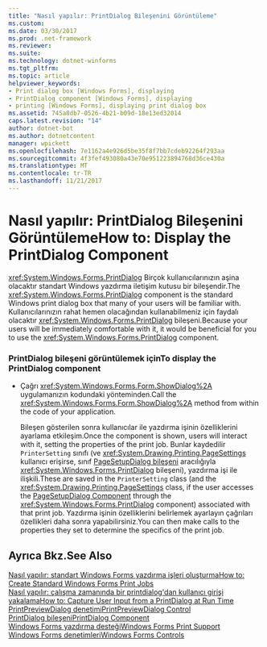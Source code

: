 ```yaml
---
title: "Nasıl yapılır: PrintDialog Bileşenini Görüntüleme"
ms.custom: 
ms.date: 03/30/2017
ms.prod: .net-framework
ms.reviewer: 
ms.suite: 
ms.technology: dotnet-winforms
ms.tgt_pltfrm: 
ms.topic: article
helpviewer_keywords:
- Print dialog box [Windows Forms], displaying
- PrintDialog component [Windows Forms], displaying
- printing [Windows Forms], displaying print dialog box
ms.assetid: 745a8db7-0526-4b21-b09d-18e13ed32014
caps.latest.revision: "14"
author: dotnet-bot
ms.author: dotnetcontent
manager: wpickett
ms.openlocfilehash: 7e1162a4e926d5be35f8f7bb7cdeb92264f293aa
ms.sourcegitcommit: 4f3fef493080a43e70e951223894768d36ce430a
ms.translationtype: MT
ms.contentlocale: tr-TR
ms.lasthandoff: 11/21/2017
---
```

# <a name="how-to-display-the-printdialog-component"></a><span data-ttu-id="5eb54-102">Nasıl yapılır: PrintDialog Bileşenini Görüntüleme</span><span class="sxs-lookup"><span data-stu-id="5eb54-102">How to: Display the PrintDialog Component</span></span>
<span data-ttu-id="5eb54-103"><xref:System.Windows.Forms.PrintDialog> Birçok kullanıcılarınızın aşina olacaktır standart Windows yazdırma iletişim kutusu bir bileşendir.</span><span class="sxs-lookup"><span data-stu-id="5eb54-103">The <xref:System.Windows.Forms.PrintDialog> component is the standard Windows print dialog box that many of your users will be familiar with.</span></span> <span data-ttu-id="5eb54-104">Kullanıcılarınızın rahat hemen olacağından kullanabilmeniz için faydalı olacaktır <xref:System.Windows.Forms.PrintDialog> bileşeni.</span><span class="sxs-lookup"><span data-stu-id="5eb54-104">Because your users will be immediately comfortable with it, it would be beneficial for you to use the <xref:System.Windows.Forms.PrintDialog> component.</span></span>  
  
### <a name="to-display-the-printdialog-component"></a><span data-ttu-id="5eb54-105">PrintDialog bileşeni görüntülemek için</span><span class="sxs-lookup"><span data-stu-id="5eb54-105">To display the PrintDialog component</span></span>  
  
-   <span data-ttu-id="5eb54-106">Çağrı <xref:System.Windows.Forms.Form.ShowDialog%2A> uygulamanızın kodundaki yönteminden.</span><span class="sxs-lookup"><span data-stu-id="5eb54-106">Call the <xref:System.Windows.Forms.Form.ShowDialog%2A> method from within the code of your application.</span></span>  
  
     <span data-ttu-id="5eb54-107">Bileşen gösterilen sonra kullanıcılar ile yazdırma işinin özelliklerini ayarlama etkileşim.</span><span class="sxs-lookup"><span data-stu-id="5eb54-107">Once the component is shown, users will interact with it, setting the properties of the print job.</span></span> <span data-ttu-id="5eb54-108">Bunlar kaydedilir <!--zz <xref:System.Drawing.Printing.PrinterSetting>--> `PrinterSetting` sınıfı (ve <xref:System.Drawing.Printing.PageSettings> kullanıcı erişirse, sınıf [PageSetupDialog bileşeni](../../../../docs/framework/winforms/controls/pagesetupdialog-component-windows-forms.md) aracılığıyla <xref:System.Windows.Forms.PrintDialog> bileşeni), yazdırma işi ile ilişkili.</span><span class="sxs-lookup"><span data-stu-id="5eb54-108">These are saved in the <!--zz <xref:System.Drawing.Printing.PrinterSetting>--> `PrinterSetting` class (and the <xref:System.Drawing.Printing.PageSettings> class, if the user accesses the [PageSetupDialog Component](../../../../docs/framework/winforms/controls/pagesetupdialog-component-windows-forms.md) through the <xref:System.Windows.Forms.PrintDialog> component) associated with that print job.</span></span> <span data-ttu-id="5eb54-109">Yazdırma işinin özelliklerini belirlemek ayarlayın çağrıları özellikleri daha sonra yapabilirsiniz.</span><span class="sxs-lookup"><span data-stu-id="5eb54-109">You can then make calls to the properties they set to determine the specifics of the print job.</span></span>  
  
## <a name="see-also"></a><span data-ttu-id="5eb54-110">Ayrıca Bkz.</span><span class="sxs-lookup"><span data-stu-id="5eb54-110">See Also</span></span>  
 [<span data-ttu-id="5eb54-111">Nasıl yapılır: standart Windows Forms yazdırma işleri oluşturma</span><span class="sxs-lookup"><span data-stu-id="5eb54-111">How to: Create Standard Windows Forms Print Jobs</span></span>](../../../../docs/framework/winforms/advanced/how-to-create-standard-windows-forms-print-jobs.md)  
 [<span data-ttu-id="5eb54-112">Nasıl yapılır: çalışma zamanında bir printdialog'dan kullanıcı girişi yakalama</span><span class="sxs-lookup"><span data-stu-id="5eb54-112">How to: Capture User Input from a PrintDialog at Run Time</span></span>](../../../../docs/framework/winforms/advanced/how-to-capture-user-input-from-a-printdialog-at-run-time.md)  
 [<span data-ttu-id="5eb54-113">PrintPreviewDialog denetimi</span><span class="sxs-lookup"><span data-stu-id="5eb54-113">PrintPreviewDialog Control</span></span>](../../../../docs/framework/winforms/controls/printpreviewdialog-control-windows-forms.md)  
 [<span data-ttu-id="5eb54-114">PrintDialog bileşeni</span><span class="sxs-lookup"><span data-stu-id="5eb54-114">PrintDialog Component</span></span>](../../../../docs/framework/winforms/controls/printdialog-component-windows-forms.md)  
 [<span data-ttu-id="5eb54-115">Windows Forms yazdırma desteği</span><span class="sxs-lookup"><span data-stu-id="5eb54-115">Windows Forms Print Support</span></span>](../../../../docs/framework/winforms/advanced/windows-forms-print-support.md)  
 [<span data-ttu-id="5eb54-116">Windows Forms denetimleri</span><span class="sxs-lookup"><span data-stu-id="5eb54-116">Windows Forms Controls</span></span>](../../../../docs/framework/winforms/controls/index.md)
